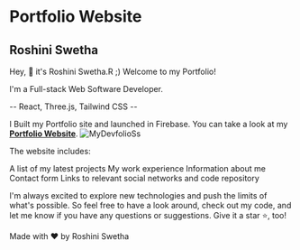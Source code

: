 # Portfolio Website

## Roshini Swetha

Hey, 👋 it's Roshini Swetha.R ;) Welcome to my Portfolio!

I'm a Full-stack Web Software Developer.

-- React, Three.js, Tailwind CSS --

I Built my Portfolio site and launched in Firebase. You can take a look at my [**Portfolio Website**](https://roshiniswetha.web.app/).
![MyDevfolioSs](https://github.com/Roshiniswetha/devfolio/assets/50800315/f198030b-29c0-43d1-b200-ea759d0fc3e2)


The website includes:

A list of my latest projects
My work experience
Information about me
Contact form
Links to relevant social networks and code repository

I'm always excited to explore new technologies and push the limits of what's possible. So feel free to have a look around, check out my code, and let me know if you have any questions or suggestions. Give it a star ⭐️, too!

Made with ❤️ by Roshini Swetha
